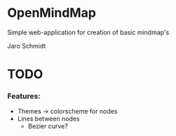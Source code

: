 # OpenMindMap

Simple web-application for creation of basic mindmap's

Jaro Schmidt


# TODO

### Features:

* Themes -> colorscheme for nodes
* Lines between nodes
    * Bezier curve?
